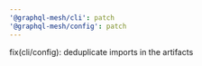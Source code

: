 ```yaml
---
'@graphql-mesh/cli': patch
'@graphql-mesh/config': patch
---
```


fix(cli/config): deduplicate imports in the artifacts
